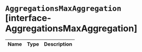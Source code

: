 # `AggregationsMaxAggregation` [interface-AggregationsMaxAggregation]

| Name | Type | Description |
| - | - | - |
